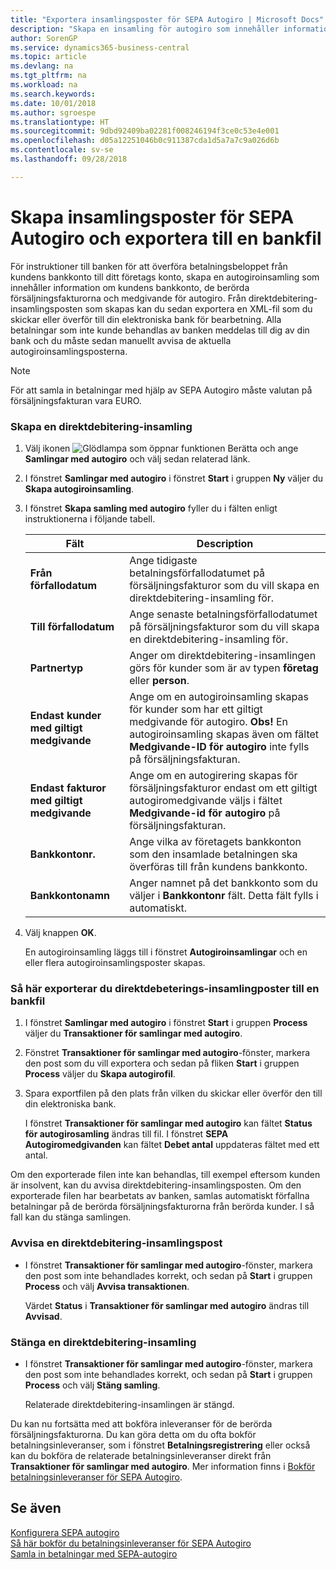 ```yaml
---
title: "Exportera insamlingsposter för SEPA Autogiro | Microsoft Docs"
description: "Skapa en insamling för autogiro som innehåller information om kundens bankkonto och de berörda fakturorna och autogiromedgivandet."
author: SorenGP
ms.service: dynamics365-business-central
ms.topic: article
ms.devlang: na
ms.tgt_pltfrm: na
ms.workload: na
ms.search.keywords: 
ms.date: 10/01/2018
ms.author: sgroespe
ms.translationtype: HT
ms.sourcegitcommit: 9dbd92409ba02281f008246194f3ce0c53e4e001
ms.openlocfilehash: d05a12251046b0c911387cda1d5a7a7c9a026d6b
ms.contentlocale: sv-se
ms.lasthandoff: 09/28/2018

---
```

# <a name="create-sepa-direct-debit-collection-entries-and-export-to-a-bank-file"></a>Skapa insamlingsposter för SEPA Autogiro och exportera till en bankfil
För instruktioner till banken för att överföra betalningsbeloppet från kundens bankkonto till ditt företags konto, skapa en autogiroinsamling som innehåller information om kundens bankkonto, de berörda försäljningsfakturorna och medgivande för autogiro. Från direktdebitering-insamlingsposten som skapas kan du sedan exportera en XML-fil som du skickar eller överför till din elektroniska bank för bearbetning. Alla betalningar som inte kunde behandlas av banken meddelas till dig av din bank och du måste sedan manuellt avvisa de aktuella autogiroinsamlingsposterna.  

> [!NOTE]  
>  För att samla in betalningar med hjälp av SEPA Autogiro måste valutan på försäljningsfakturan vara EURO.  

### <a name="to-create-a-direct-debit-collection"></a>Skapa en direktdebitering-insamling  

1. Välj ikonen ![Glödlampa som öppnar funktionen Berätta](media/ui-search/search_small.png "Berätta vad du vill göra") och ange **Samlingar med autogiro** och välj sedan relaterad länk.  
2. I fönstret **Samlingar med autogiro** i fönstret **Start** i gruppen **Ny** väljer du **Skapa autogiroinsamling**.  
3. I fönstret **Skapa samling med autogiro** fyller du i fälten enligt instruktionerna i följande tabell.  

    |Fält|Description|  
    |---------------------------------|---------------------------------------|  
    |**Från förfallodatum**|Ange tidigaste betalningsförfallodatumet på försäljningsfakturor som du vill skapa en direktdebitering-insamling för.|  
    |**Till förfallodatum**|Ange senaste betalningsförfallodatumet på försäljningsfakturor som du vill skapa en direktdebitering-insamling för.|  
    |**Partnertyp**|Anger om direktdebitering-insamlingen görs för kunder som är av typen **företag** eller **person**.|  
    |**Endast kunder med giltigt medgivande**|Ange om en autogiroinsamling skapas för kunder som har ett giltigt medgivande för autogiro. **Obs!**  En autogiroinsamling skapas även om fältet **Medgivande-ID för autogiro** inte fylls på försäljningsfakturan.|  
    |**Endast fakturor med giltigt medgivande**|Ange om en autogirering skapas för försäljningsfakturor endast om ett giltigt autogiromedgivande väljs i fältet **Medgivande-id för autogiro** på försäljningsfakturan.|  
    |**Bankkontonr.**|Ange vilka av företagets bankkonton som den insamlade betalningen ska överföras till från kundens bankkonto.|  
    |**Bankkontonamn**|Anger namnet på det bankkonto som du väljer i **Bankkontonr** fält. Detta fält fylls i automatiskt.|  

4. Välj knappen **OK**.  

     En autogiroinsamling läggs till i fönstret **Autogiroinsamlingar** och en eller flera autogiroinsamlingsposter skapas.  

### <a name="to-export-a-direct-debit-collection-entry-to-a-bank-file"></a>Så här exporterar du direktdebeterings-insamlingposter till en bankfil  
1. I fönstret **Samlingar med autogiro** i fönstret **Start** i gruppen **Process** väljer du **Transaktioner för samlingar med autogiro**.  
2. Fönstret **Transaktioner för samlingar med autogiro**-fönster, markera den post som du vill exportera och sedan på fliken **Start** i gruppen **Process** väljer du **Skapa autogirofil**.  
3. Spara exportfilen på den plats från vilken du skickar eller överför den till din elektroniska bank.  

     I fönstret **Transaktioner för samlingar med autogiro** kan fältet **Status för autogirosamling** ändras till fil. I fönstret **SEPA Autogiromedgivanden** kan fältet **Debet antal** uppdateras fältet med ett antal.  

Om den exporterade filen inte kan behandlas, till exempel eftersom kunden är insolvent, kan du avvisa direktdebitering-insamlingsposten. Om den exporterade filen har bearbetats av banken, samlas automatiskt förfallna betalningar på de berörda försäljningsfakturorna från berörda kunder. I så fall kan du stänga samlingen.  

### <a name="to-reject-a-direct-debit-collection-entry"></a>Avvisa en direktdebitering-insamlingspost  

* I fönstret **Transaktioner för samlingar med autogiro**-fönster, markera den post som inte behandlades korrekt, och sedan på **Start** i gruppen **Process** och välj **Avvisa transaktionen**.  

     Värdet **Status** i **Transaktioner för samlingar med autogiro** ändras till **Avvisad**.  

### <a name="to-close-a-direct-debit-collection"></a>Stänga en direktdebitering-insamling  
*  I fönstret **Transaktioner för samlingar med autogiro**-fönster, markera den post som inte behandlades korrekt, och sedan på **Start** i gruppen **Process** och välj **Stäng samling**.  

     Relaterade direktdebitering-insamlingen är stängd.  

Du kan nu fortsätta med att bokföra inleveranser för de berörda försäljningsfakturorna. Du kan göra detta om du ofta bokför betalningsinleveranser, som i fönstret **Betalningsregistrering** eller också kan du bokföra de relaterade betalningsinleveranser direkt från **Transaktioner för samlingar med autogiro**. Mer information finns i [Bokför betalningsinleveranser för SEPA Autogiro](finance-how-to-post-sepa-direct-debit-payment-receipts.md).  

## <a name="see-also"></a>Se även  
[Konfigurera SEPA autogiro](finance-how-to-set-up-sepa-direct-debit.md)  
[Så här bokför du betalningsinleveranser för SEPA Autogiro](finance-how-to-post-sepa-direct-debit-payment-receipts.md)  
[Samla in betalningar med SEPA-autogiro](finance-collect-payments-with-sepa-direct-debit.md)  

